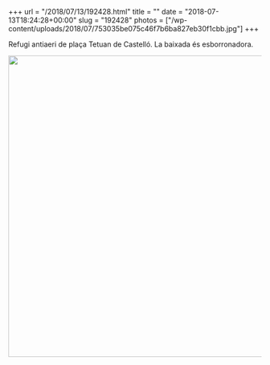 +++
url = "/2018/07/13/192428.html"
title = ""
date = "2018-07-13T18:24:28+00:00"
slug = "192428"
photos = ["/wp-content/uploads/2018/07/753035be075c46f7b6ba827eb30f1cbb.jpg"]
+++

Refugi antiaeri de plaça Tetuan de Castelló. La baixada és esborronadora.

<img src="/wp-content/uploads/2018/07/753035be075c46f7b6ba827eb30f1cbb.jpg" width="600" height="600" />
